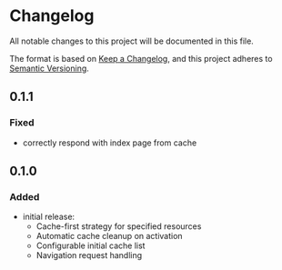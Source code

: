 # Changelog

All notable changes to this project will be documented in this file.

The format is based on [Keep a Changelog](https://keepachangelog.com/en/1.0.0/), and this project adheres to [Semantic Versioning](https://semver.org/spec/v2.0.0.html).

## 0.1.1

### Fixed

 - correctly respond with index page from cache

## 0.1.0

### Added

- initial release:
  - Cache-first strategy for specified resources
  - Automatic cache cleanup on activation
  - Configurable initial cache list
  - Navigation request handling


